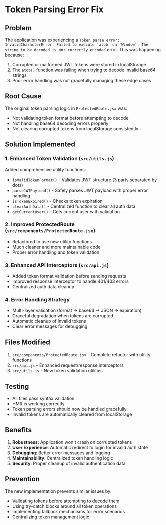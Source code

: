 # Token Parsing Error Fix

## Problem
The application was experiencing a `Token parse error: InvalidCharacterError: Failed to execute 'atob' on 'Window': The string to be decoded is not correctly encoded` error. This was happening because:

1. Corrupted or malformed JWT tokens were stored in localStorage
2. The `atob()` function was failing when trying to decode invalid base64 strings
3. Poor error handling was not gracefully managing these edge cases

## Root Cause
The original token parsing logic in `ProtectedRoute.jsx` was:
- Not validating token format before attempting to decode
- Not handling base64 decoding errors properly
- Not clearing corrupted tokens from localStorage consistently

## Solution Implemented

### 1. Enhanced Token Validation (`src/utils.js`)
Added comprehensive utility functions:
- `isValidTokenFormat()` - Validates JWT structure (3 parts separated by dots)
- `parseJWTPayload()` - Safely parses JWT payload with proper error handling
- `isTokenExpired()` - Checks token expiration
- `clearAuthData()` - Centralized function to clear all auth data
- `getCurrentUser()` - Gets current user with validation

### 2. Improved ProtectedRoute (`src/components/ProtectedRoute.jsx`)
- Refactored to use new utility functions
- Much cleaner and more maintainable code
- Proper error handling and token validation

### 3. Enhanced API Interceptors (`src/api.js`)
- Added token format validation before sending requests
- Improved response interceptor to handle 401/403 errors
- Centralized auth data cleanup

### 4. Error Handling Strategy
- Multi-layer validation (format → base64 → JSON → expiration)
- Graceful degradation when tokens are corrupted
- Automatic cleanup of invalid tokens
- Clear error messages for debugging

## Files Modified
1. `src/components/ProtectedRoute.jsx` - Complete refactor with utility functions
2. `src/api.js` - Enhanced request/response interceptors
3. `src/utils.js` - New token validation utilities

## Testing
- All files pass syntax validation
- HMR is working correctly
- Token parsing errors should now be handled gracefully
- Invalid tokens are automatically cleared from localStorage

## Benefits
1. **Robustness**: Application won't crash on corrupted tokens
2. **User Experience**: Automatic redirect to login for invalid auth state
3. **Debugging**: Better error messages and logging
4. **Maintainability**: Centralized token handling logic
5. **Security**: Proper cleanup of invalid authentication data

## Prevention
The new implementation prevents similar issues by:
- Validating tokens before attempting to decode them
- Using try-catch blocks around all token operations
- Implementing fallback mechanisms for error scenarios
- Centralizing token management logic